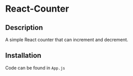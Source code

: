 # React-Counter

## Description
A simple React counter that can increment and decrement.

## Installation
Code can be found in `App.js`
